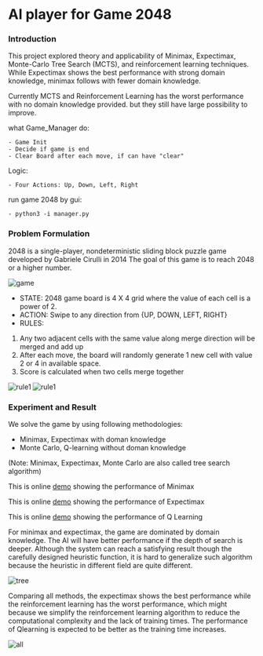 # AI player for Game 2048

### Introduction
This project explored theory and applicability of Minimax, Expectimax, Monte-Carlo Tree Search (MCTS), and reinforcement learning techniques.  While Expectimax shows the best performance with strong domain knowledge, minimax follows with fewer domain knowledge. 

Currently MCTS and Reinforcement Learning has the worst performance with no domain knowledge provided. but they still have large possibility to improve.

what Game_Manager do:

    - Game Init
    - Decide if game is end
    - Clear Board after each move, if can have "clear"

Logic:

    - Four Actions: Up, Down, Left, Right
 
run game 2048 by gui:

	- python3 -i manager.py

### Problem Formulation
2048 is a single-player, nondeterministic sliding block puzzle game developed by Gabriele Cirulli in 2014 The goal of this game is to reach 2048 or a higher number.

![game](https://github.com/kaito4213/2048-Game-Player/blob/master/outputs/images/problem.png)

* STATE: 2048 game board is 4 X 4 grid where the value of each cell is a power of 2.
* ACTION: Swipe to any direction from {UP, DOWN, LEFT, RIGHT}
* RULES:
1. Any two adjacent cells with the same value along merge direction will be merged and add up
2. After each move, the board will randomly generate 1 new cell with value 2 or 4 in available space.
3. Score is calculated when two cells merge together

![rule1](https://github.com/kaito4213/2048-Game-Player/blob/master/outputs/images/move2.png) ![rule1](https://github.com/kaito4213/2048-Game-Player/blob/master/outputs/images/move3.png)
 
 
### Experiment and Result

We solve the game by using following methodologies:
* Minimax, Expectimax with doman knowledge
* Monte Carlo, Q-learning without doman knowledge

(Note: Minimax, Expectimax, Monte Carlo are also called tree search algorithm)

This is online [demo](https://www.youtube.com/watch?v=VYg8peT_-dY) showing the performance of Minimax 

This is online [demo](https://www.youtube.com/watch?v=tNzmeJS-h18) showing the performance of Expectimax 

This is online [demo](https://www.youtube.com/watch?v=DFlbKxX9g1I) showing the performance of Q Learning 


For minimax and expectimax, the game are dominated by domain knowledge. The AI will have better performance if the depth of search is deeper. Although the system can reach a satisfying result though the carefully designed heuristic function, it is hard to generalize such algorithm because the heuristic in different field are quite different. 

![tree](https://github.com/kaito4213/2048-Game-Player/blob/master/outputs/images/tree1.png)

Comparing all methods, the expectimax shows the best performance while the reinforcement learning has the worst performance, which might because we simplify the reinforcement learning algorithm to reduce the computational complexity and the lack of training times. The performance of Qlearning is expected to be better as the training time increases.

![all](https://github.com/kaito4213/2048-Game-Player/blob/master/outputs/images/rl.png)